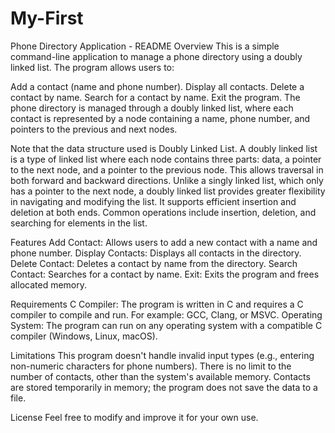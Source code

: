 # My-First
Phone Directory Application - README
Overview
This is a simple command-line application to manage a phone directory using a doubly linked list. The program allows users to:

Add a contact (name and phone number).
Display all contacts.
Delete a contact by name.
Search for a contact by name.
Exit the program.
The phone directory is managed through a doubly linked list, where each contact is represented by a node containing a name, phone number, and pointers to the previous and next nodes.

Note that the data structure used is Doubly Linked List.
A doubly linked list is a type of linked list where each node contains three parts: data, a pointer to the next node, and a pointer to the previous node. This allows traversal in both forward and backward directions. Unlike a singly linked list, which only has a pointer to the next node, a doubly linked list provides greater flexibility in navigating and modifying the list. It supports efficient insertion and deletion at both ends. Common operations include insertion, deletion, and searching for elements in the list.

Features
Add Contact: Allows users to add a new contact with a name and phone number.
Display Contacts: Displays all contacts in the directory.
Delete Contact: Deletes a contact by name from the directory.
Search Contact: Searches for a contact by name.
Exit: Exits the program and frees allocated memory.

Requirements
C Compiler: The program is written in C and requires a C compiler to compile and run.
   For example: GCC, Clang, or MSVC.
Operating System: The program can run on any operating system with a compatible C compiler (Windows, Linux, macOS).

Limitations
This program doesn't handle invalid input types (e.g., entering non-numeric characters for phone numbers).
There is no limit to the number of contacts, other than the system's available memory.
Contacts are stored temporarily in memory; the program does not save the data to a file.

License
Feel free to modify and improve it for your own use.

